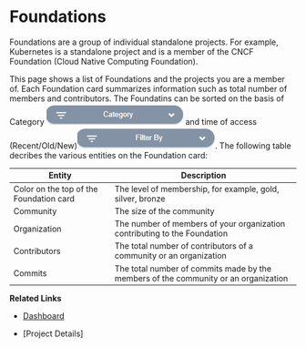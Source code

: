 # Foundations

Foundations are a group of individual standalone projects. For example, Kubernetes is a standalone project  and is a member of the CNCF Foundation (Cloud Native Computing Foundation).

This page shows a list of Foundations and the projects you are a member of. Each Foundation card summarizes information such as total number of members and contributors. The Foundatins can be sorted on the basis of Category ![Category](imgs/category.png) and time of access (Recent/Old/New)![Filter by](imgs/Filter_by.png). The following table decribes the various entities on the Foundation card:

|Entity|Description|
|---|---|
|Color on the top of the Foundation card|The level of membership, for example, gold, silver, bronze|
|Community|The size of the community|
|Organization|The number of members of your organization contributing to the Foundation|
|Contributors|The total number of contributors of a community or an organization|
|Commits|The total number of commits made by the members of the community or an organization|


**Related Links**

 - [Dashboard](https://github.com/communitybridge/communitybridge.github.io/blob/master/Dashboard/dashboard.md)
 
 - [Project Details]
